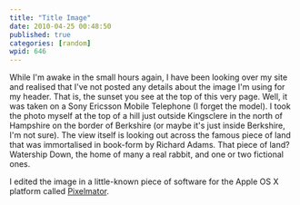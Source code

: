 ```yaml
---
title: "Title Image"
date: 2010-04-25 00:48:50
published: true
categories: [random]
wpid: 646
---
```


While I'm awake in the small hours again, I have been looking over my site and realised that I've not posted any details about the image I'm using for my header. That is, the sunset you see at the top of this very page. Well, it was taken on a Sony Ericsson Mobile Telephone (I forget the model). I took the photo myself at the top of a hill just outside Kingsclere in the north of Hampshire on the border of Berkshire (or maybe it's just inside Berkshire, I'm not sure). The view itself is looking out across the famous piece of land that was immortalised in book-form by Richard Adams. That piece of land? Watership Down, the home of many a real rabbit, and one or two fictional ones.

I edited the image in a little-known piece of software for the Apple OS X platform called [Pixelmator](https://www.pixelmator.com/).